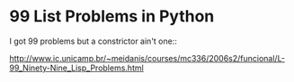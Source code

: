 99 List Problems in Python
==========================

I got 99 problems but a constrictor ain't one::

http://www.ic.unicamp.br/~meidanis/courses/mc336/2006s2/funcional/L-99_Ninety-Nine_Lisp_Problems.html
